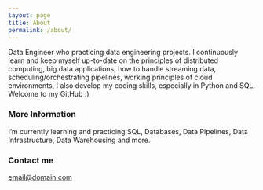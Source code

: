 ```yaml
---
layout: page
title: About
permalink: /about/
---
```


Data Engineer who practicing data engineering projects. I continuously learn and keep myself up-to-date on the principles of distributed computing, big data applications, how to handle streaming data, scheduling/orchestrating pipelines, working principles of cloud environments, I also develop my coding skills, especially in Python and SQL. Welcome to my GitHub :)

### More Information

 I’m currently learning and practicing SQL, Databases, Data Pipelines, Data Infrastructure, Data Warehousing and more.
### Contact me

[email@domain.com](mailto:faizaahmedm.40@gmail.com)
